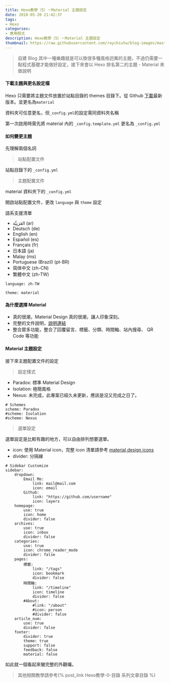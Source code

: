 ```yaml
---
title: Hexo教學（5）－Material 主題設定
date: 2018-05-20 21:42:37
tags:
- Hexo
categories:
- 應用程式
description: Hexo教學（5）－Material 主題設定
thumbnail: https://raw.githubusercontent.com/raychiutw/blog-images/master/HEXO.jpg
---
```

>自建 Blog 其中一種樂趣就是可以換很多種風格迥異的主題，不過仍需要一點程式基礎才能做好設定，接下來會以 Hexo 排名第二的主題 - Material 來做說明

#### 下載主題與更名設定檔

Hexo 只需要將主題文件放置於站點目錄的 themes 目錄下。從 Github [下載](https://github.com/viosey/hexo-theme-material/releases)最新版本。並更名為```material```

資料夾可任意更名，但```_config.yml```的設定需同資料夾名稱

第一次啟用時需先將 material 內的 ```_config.template.yml``` 更名為 ```_config.yml```

#### 如何變更主題

先理解兩個名詞

>站點配置文件

站點目錄下的 ```_config.yml```

>主題配置文件

material 資料夾下的 ```_config.yml```

開啟站點配置文件，更改 ```language``` 與 ```theme``` 設定

語系支援清單

- العَرَبِيَّة (ar)
- Deutsch (de)
- English (en)
- Español (es)
- Français (fr)
- 日本語 (ja)
- Malay (ms)
- Portuguese (Brazil) (pt-BR)
- 简体中文 (zh-CN)
- 繁體中文 (zh-TW)

```
language: zh-TW
```

```
theme: material
```

#### 為什麼選擇 Material

- 真的很潮，Material Design 真的很潮，讓人印象深刻。
- 完整的文件說明，[說明連結](https://material.viosey.com/docs/)
- 整合眾多功能，整合了回覆留言、標籤、分類、時間軸、站內搜尋、 QR Code 等功能

#### Material 主題設定

接下來主題配置文件的設定

>設定樣式

- Paradox: 標準 Material Design
- Isolation: 極簡風格
- Nexus: 未完成，此專案已經久未更新，應該是沒又完成之日了。

```
# Schemes
scheme: Paradox
#scheme: Isolation
#scheme: Nexus
```

> 選單設定

選單設定是比較有趣的地方，可以自由排列想要選單。

- icon: 使用 Material icon，完整 icon 清單請參考 [material design icons](https://www.materialpalette.com/icons)
- divider: 分隔線

```
# Sidebar Customize
sidebar:
    dropdown:
        Email Me:
            link: mail@mail.com
            icon: email
        Github:
            link: "https://github.com/username"
            icon: layers
    homepage:
        use: true
        icon: home
        divider: false
    archives:
        use: true
        icon: inbox
        divider: false
    categories:
        use: true
        icon: chrome_reader_mode
        divider: false
    pages:
        標籤:
            link: "/tags"
            icon: bookmark
            divider: false
        時間軸:
            link: "/timeline"
            icon: timeline
            divider: false
        #About:
            #link: "/about"
            #icon: person
            #divider: false
    article_num:
        use: true
        divider: false
    footer:
        divider: true
        theme: true
        support: false
        feedback: false
        material: false
```

如此就一個看起來蠻完整的外觀囉。

>其他相關教學請參考{% post_link Hexo教學-0-目錄 系列文章目錄 %}